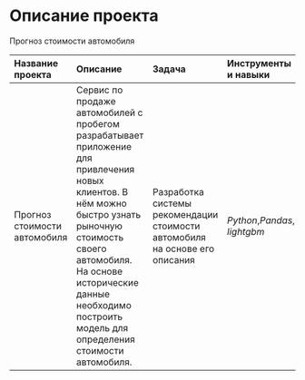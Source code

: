 # Описание проекта 
Прогноз стоимости автомобиля

| Название проекта | Описание | Задача | Инструменты и навыки | 
| :---------------------- | :---------------------- | :---------------------- | :---------------------- |
| Прогноз стоимости автомобиля | Сервис по продаже автомобилей с пробегом  разрабатывает приложение для привлечения новых клиентов. В нём можно быстро узнать рыночную стоимость своего автомобиля. На основе исторические данные необходимо построить модель для определения стоимости автомобиля. | Разработка системы рекомендации стоимости автомобиля на основе его описания | *Python*,*Pandas*, *lightgbm* |
